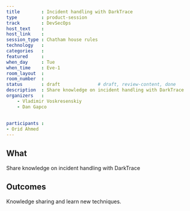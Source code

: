 ```yaml
---
title        : Incident handling with DarkTrace
type         : product-session
track        : DevSecOps
host_text    :
host_link    :
session_type : Chatham house rules
technology   :
categories   :
featured     :
when_day     : Tue
when_time    : Eve-1
room_layout  :
room_number  :
status       : draft              # draft, review-content, done
description  : Share knowledge on incident handling with DarkTrace
organizers   :
    - Vladimir Voskresenskiy
    - Dan Gapco
    
    
participants :
- Orid Ahmed
---
```


## What

Share knowledge on incident handling with DarkTrace

## Outcomes

Knowledge sharing and learn new techniques.





